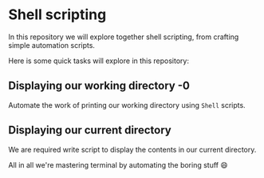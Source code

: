 # Shell scripting
In this repository we will explore together  shell scripting, from crafting simple automation scripts.

Here is some quick tasks will explore in this repository:
## Displaying our working directory -0
Automate the work of printing our working directory using `Shell` scripts.
## Displaying our current directory
We are required write script to display the contents in our current directory.

All in all we're mastering terminal by automating the boring stuff :smile: 
